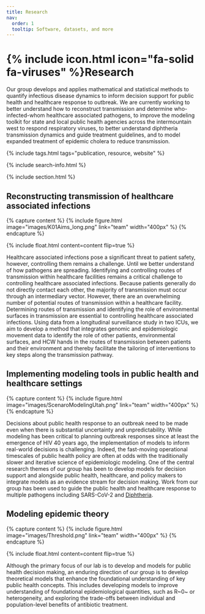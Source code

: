 ```yaml
---
title: Research
nav:
  order: 1
  tooltip: Software, datasets, and more
---
```


# {% include icon.html icon="fa-solid fa-viruses" %}Research

Our group develops and applies mathematical and statistical methods to quantify infectious disease dynamics to inform decision support for public health and healthcare response to outbreak. We are currently working to better understand how to reconstruct transmission and determine who-infected-whom healthcare associated pathogens, to improve the modeling toolkit for state and local public health agencies across the intermountain west to respond respiratory viruses, to better understand diphtheria transmission dynamics and guide treatment guidelines, and to model expanded treatment of epidemic cholera to reduce transmission.


{% include tags.html tags="publication, resource, website" %}

{% include search-info.html %}

{% include section.html %}

## Reconstructing transmission of healthcare associated infections

{% capture content %}
  {%
  include figure.html
  image="images/K01Aims_long.png"
  link="team"
  width="400px"
%}
{% endcapture %}

{%
  include float.html
  content=content
  flip=true
%}

Healthcare associated infections pose a significant threat to patient safety, however, controlling them remains a challenge.  Until we better understand of how pathogens are spreading. Identifying and controlling routes of transmission within healthcare facilities remains a critical challenge to controlling healthcare associated infections. Because patients generally do not directly contact each other, the majority of transmission must occur through an intermediary vector. However, there are an overwhelming number of potential routes of transmission within a healthcare facility. Determining routes of transmission and identifying the role of environmental surfaces in transmission are essential to controlling healthcare associated infections. Using data from a longitudinal surveillance study in two ICUs, we aim to develop a method that integrates genomic and epidemiologic movement data to identify the role of other patients, environmental surfaces, and HCW hands in the routes of transmission between patients and their environment and thereby facilitate the tailoring of interventions to key steps along the transmission pathway.

## Implementing modeling tools in public health and healthcare settings 

{% capture content %} {% include figure.html image="images/ScenaroModelingUtah.png" link="team" width="400px" %} {% endcapture %}



Decisions about public health response to an outbreak need to be made even when there is substantial uncertainty and unpredictability. While modeling has been critical to planning outbreak responses since at least the emergence of HIV 40 years ago, the implementation of models to inform real-world decisions is challenging. Indeed, the fast-moving operational timescales of public health policy are often at odds with the traditionally slower and iterative science of epidemiologic modeling. One of the central research themes of our group has been to develop models for decision support and alongside public health, healthcare, and policy makers to integrate models as an evidence stream for decision making. Work from our group has been used to guide the public health and healthcare response to multiple pathogens including SARS-CoV-2 and [Diphtheria](https://iris.who.int/bitstream/handle/10665/375887/WHO-DIPH-Clinical-2024.1-eng.pdf?sequence=1). 
 

## Modeling epidemic theory 

{% capture content %}
  {%
  include figure.html
  image="images/Threshold.png"
  link="team"
  width="400px"
%}
{% endcapture %}

{%
  include float.html
  content=content
  flip=true
%}

Although the primary focus of our lab is to develop and models for public health decision making, an enduring direction of our group is to develop theoretical models that enhance the foundational understanding of key public health concepts. This includes developing models to improve understanding of foundational epidemiological quantities, such as R~0~ or heterogeneity, and exploring the trade-offs between individual and population-level benefits of antibiotic treatment.
